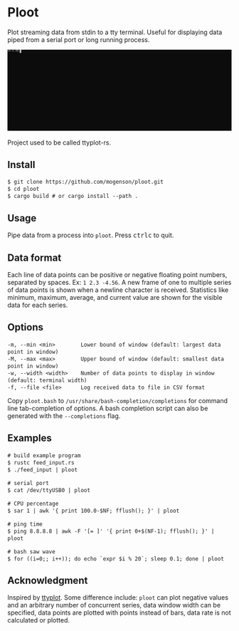 # Ploot

Plot streaming data from stdin to a tty terminal. Useful for displaying data piped from a serial port or long running process.

![Example](./demo.svg)

Project used to be called ttyplot-rs.

## Install

```
$ git clone https://github.com/mogenson/ploot.git
$ cd ploot
$ cargo build # or cargo install --path .
```

## Usage

Pipe data from a process into `ploot`. Press <kbd>ctrl</kbd><kbd>c</kbd> to quit.

## Data format

Each line of data points can be positive or negative floating point numbers, separated by spaces. Ex: `1 2.3 -4.56`. A new frame of one to multiple series of data points is shown when a newline character is received. Statistics like minimum, maximum, average, and current value are shown for the visible data for each series.

## Options

```
-m, --min <min>        Lower bound of window (default: largest data point in window)
-M, --max <max>        Upper bound of window (default: smallest data point in window)
-w, --width <width>    Number of data points to display in window (default: terminal width)
-f, --file <file>      Log received data to file in CSV format
```

Copy `ploot.bash` to `/usr/share/bash-completion/completions` for command line tab-completion of options. A bash completion script can also be generated with the `--completions` flag.

## Examples

```
# build example program
$ rustc feed_input.rs
$ ./feed_input | ploot
```

```
# serial port
$ cat /dev/ttyUSB0 | ploot
```

```
# CPU percentage
$ sar 1 | awk '{ print 100.0-$NF; fflush(); }' | ploot 
```

```
# ping time
$ ping 8.8.8.8 | awk -F '[= ]' '{ print 0+$(NF-1); fflush(); }' | ploot
```

```
# bash saw wave
$ for ((i=0;; i++)); do echo `expr $i % 20`; sleep 0.1; done | ploot 
```

## Acknowledgment

Inspired by [ttyplot](https://github.com/tenox7/ttyplot). Some difference include: `ploot` can plot negative values and an arbitrary number of concurrent series, data window width can be specified, data points are plotted with points instead of bars, data rate is not calculated or plotted.
